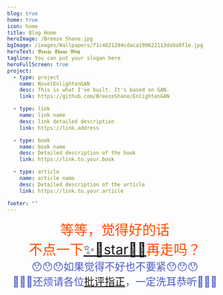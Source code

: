 ```yaml
---
blog: true
home: true
icon: home
title: Blog Home
heroImage: /Breeze Shane.jpg
bgImage: /images/Wallpapers/f1c4821284cdaca190622113da9a8f1e.jpg
heroText: 𝕭𝖗𝖊𝖊𝖟𝖊 𝕾𝖍𝖆𝖓𝖊 𝕭𝖑𝖔𝖌
tagline: You can put your slogan here
heroFullScreen: true
project:
  - type: project
    name: NovelEnlightenGAN
    desc: This is what I've built. It's based on GAN.
    link: https://github.com/BreezeShane/EnlightenGAN

  - type: link
    name: link name
    desc: link detailed description
    link: https://link.address

  - type: book
    name: book name
    desc: Detailed description of the book
    link: https://link.to.your.book

  - type: article
    name: article name
    desc: Detailed description of the article
    link: https://link.to.your.article

footer: ""
---
```


<center><p><font color="#ff4c00" size=6>等等，觉得好的话<br>不点一下<a href="https://github.com/BreezeShane?tab=repositories">✨🌟star🌟✨</a>再走吗？</font><br><font color="#4b5cc4" size=5>😯😯😯如果觉得不好也不要紧😯😯😯<br>🤗🤗🤗还烦请各位<a href="https://github.com/BreezeShane/BreezeShane.github.io/issues">批评指正</a>，一定洗耳恭听🤗🤗🤗</font></p></center>





